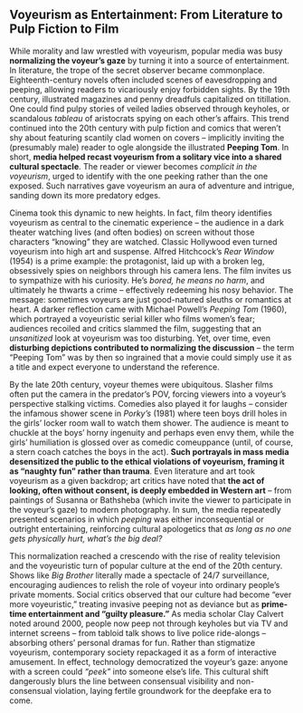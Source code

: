 ## Voyeurism as Entertainment: From Literature to Pulp Fiction to Film

While morality and law wrestled with voyeurism, popular media was busy **normalizing the voyeur’s gaze** by turning it into a source of entertainment. In literature, the trope of the secret observer became commonplace. Eighteenth-century novels often included scenes of eavesdropping and peeping, allowing readers to vicariously enjoy forbidden sights. By the 19th century, illustrated magazines and penny dreadfuls capitalized on titillation. One could find pulpy stories of veiled ladies observed through keyholes, or scandalous *tableau* of aristocrats spying on each other’s affairs. This trend continued into the 20th century with pulp fiction and comics that weren’t shy about featuring scantily clad women on covers – implicitly inviting the (presumably male) reader to ogle alongside the illustrated **Peeping Tom**. In short, **media helped recast voyeurism from a solitary vice into a shared cultural spectacle**. The reader or viewer becomes *complicit in the voyeurism*, urged to identify with the one peeking rather than the one exposed. Such narratives gave voyeurism an aura of adventure and intrigue, sanding down its more predatory edges.

Cinema took this dynamic to new heights. In fact, film theory identifies voyeurism as central to the cinematic experience – the audience in a dark theater watching lives (and often bodies) on screen without those characters “knowing” they are watched. Classic Hollywood even turned voyeurism into high art and suspense. Alfred Hitchcock’s *Rear Window* (1954) is a prime example: the protagonist, laid up with a broken leg, obsessively spies on neighbors through his camera lens. The film invites us to sympathize with his curiosity. He’s *bored, he means no harm*, and ultimately he thwarts a crime – effectively redeeming his nosy behavior. The message: sometimes voyeurs are just good-natured sleuths or romantics at heart. A darker reflection came with Michael Powell’s *Peeping Tom* (1960), which portrayed a voyeuristic serial killer who films women’s fear; audiences recoiled and critics slammed the film, suggesting that an *unsanitized* look at voyeurism was too disturbing. Yet, over time, even **disturbing depictions contributed to normalizing the discussion** – the term “Peeping Tom” was by then so ingrained that a movie could simply use it as a title and expect everyone to understand the reference.

By the late 20th century, voyeur themes were ubiquitous. Slasher films often put the camera in the predator’s POV, forcing viewers into a voyeur’s perspective stalking victims. Comedies also played it for laughs – consider the infamous shower scene in *Porky’s* (1981) where teen boys drill holes in the girls’ locker room wall to watch them shower. The audience is meant to chuckle at the boys’ horny ingenuity and perhaps even envy them, while the girls’ humiliation is glossed over as comedic comeuppance (until, of course, a stern coach catches the boys in the act). **Such portrayals in mass media desensitized the public to the ethical violations of voyeurism, framing it as “naughty fun” rather than trauma**. Even literature and art took voyeurism as a given backdrop; art critics have noted that **the act of looking, often without consent, is deeply embedded in Western art** – from paintings of Susanna or Bathsheba (which invite the viewer to participate in the voyeur’s gaze) to modern photography. In sum, the media repeatedly presented scenarios in which *peeping* was either inconsequential or outright entertaining, reinforcing cultural apologetics that *as long as no one gets *physically* hurt, what’s the big deal?*

This normalization reached a crescendo with the rise of reality television and the voyeuristic turn of popular culture at the end of the 20th century. Shows like *Big Brother* literally made a spectacle of 24/7 surveillance, encouraging audiences to relish the role of voyeur into ordinary people’s private moments. Social critics observed that our culture had become “ever more voyeuristic,” treating invasive peeping not as deviance but as **prime-time entertainment and “guilty pleasure.”** As media scholar Clay Calvert noted around 2000, people now peep not through keyholes but via TV and internet screens – from tabloid talk shows to live police ride-alongs – absorbing others’ personal dramas for fun. Rather than stigmatize voyeurism, contemporary society repackaged it as a form of interactive amusement. In effect, technology democratized the voyeur’s gaze: anyone with a screen could *“peek”* into someone else’s life. This cultural shift dangerously blurs the line between consensual visibility and non-consensual violation, laying fertile groundwork for the deepfake era to come.
